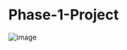 # Phase-1-Project

![image](https://github.com/Kmlove/Phase-1-Project/assets/106281281/1b9c6b72-cc20-4ba7-aefd-8a2ac9b276ee)

